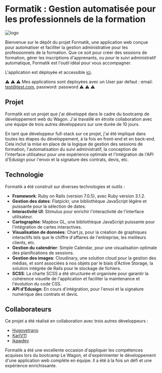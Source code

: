 # Formatik : Gestion automatisée pour les professionnels de la formation
![logo](https://i.ibb.co/zr1Rwgb/logoformatik.png)

Bienvenue sur le dépôt du projet Formatik, une application web conçue pour automatiser et faciliter la gestion administrative pour les professionnels de la formation. Que ce soit pour créer des sessions de formation, gérer les inscriptions d'apprenants, ou pour le suivi administratif automatique, Formatik est l'outil idéal pour vous accompagner.

L'application est déployée et accessible [ici](https://formatik.hugoptm.fr/).

⚠️ ⚠️ ⚠️ Mes applications sont deployées avec un User par defaut : email: test@test.com, password: password ⚠️ ⚠️ ⚠️

## Projet
Formatik est un projet que j'ai développé dans le cadre du bootcamp de développement web du Wagon. J'ai travaillé en étroite collaboration avec une équipe de trois autres développeurs sur une durée de 10 jours.

En tant que développeur full-stack sur ce projet, j'ai été impliqué dans toutes les étapes du développement, à la fois en front-end et en back-end. Cela inclut la mise en place de la logique de gestion des sessions de formation, l'automatisation du suivi administratif, la conception de l'interface utilisateur pour une expérience optimale et l'intégration de l'API d'Edusign pour l'envoi et la signature des contrats, devis, etc.

## Technologie
Formatik a été construit sur diverses technologies et outils :

- **Framework**: Ruby on Rails (version 7.0.5), avec Ruby version 3.1.2.
- **Gestion des dates**: Flatpickr, une bibliothèque JavaScript légère et puissante pour la sélection de dates.
- **Interactivité UI**: Stimulus pour enrichir l'interactivité de l'interface utilisateur.
- **Cartographie**: Mapbox GL, une bibliothèque JavaScript puissante pour l'intégration de cartes interactives.
- **Visualisation de données**: Chart.js, pour la création de graphiques interactifs tels que le chiffre d'affaires de l'entreprise, les meilleurs clients, etc.
- **Gestion du calendrier**: Simple Calendar, pour une visualisation optimale des planifications de sessions.
- **Gestion des images**: Cloudinary, une solution cloud pour la gestion des médias, et sont associées à nos objets par le biais d'Active Storage, la solution intégrée de Rails pour le stockage de fichiers.
- **SCSS**: La charte SCSS a été structurée et organisée pour garantir la cohérence visuelle de l'application et faciliter la maintenance et l'évolution du code CSS.
- **API d'Edusign**: En cours d'intégration, pour l'envoi et la signature numérique des contrats et devis.

## Collaborateurs
Ce projet a été réalisé en collaboration avec trois autres développeurs :

- [Hugovetrano](https://github.com/Hugovetrano)
- [KarlV11](https://github.com/KarlV11)
- [jkawdev](https://github.com/jkawdev)

Formatik a été une excellente occasion d'appliquer les compétences acquises lors du bootcamp Le Wagon, et d'expérimenter le développement d'une application web complète en équipe. Il a été à la fois un défi et une expérience enrichissante.
